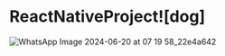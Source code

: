 # ReactNativeProject![dog]



![WhatsApp Image 2024-06-20 at 07 19 58_22e4a642](https://github.com/ashutoshachary/ReactNativeProject/assets/111655759/dd60c625-d808-488c-9b8c-1b647130c768)


